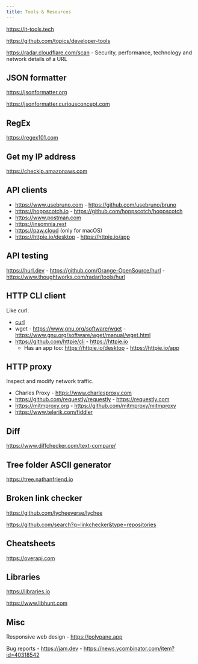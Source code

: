 ```yaml
---
title: Tools & Resources
---
```


https://it-tools.tech

https://github.com/topics/developer-tools

https://radar.cloudflare.com/scan - Security, performance, technology and network details of a URL

## JSON formatter

https://jsonformatter.org

https://jsonformatter.curiousconcept.com

## RegEx

https://regex101.com

## Get my IP address

https://checkip.amazonaws.com

## API clients

- https://www.usebruno.com - https://github.com/usebruno/bruno
- https://hoppscotch.io - https://github.com/hoppscotch/hoppscotch
- https://www.postman.com
- https://insomnia.rest
- https://paw.cloud (only for macOS)
- https://httpie.io/desktop - https://httpie.io/app

## API testing

https://hurl.dev - https://github.com/Orange-OpenSource/hurl - https://www.thoughtworks.com/radar/tools/hurl

## HTTP CLI client

Like curl.

- [curl](/cli/curl)
- wget - https://www.gnu.org/software/wget - https://www.gnu.org/software/wget/manual/wget.html
- https://github.com/httpie/cli - https://httpie.io
  - Has an app too: https://httpie.io/desktop - https://httpie.io/app

## HTTP proxy

Inspect and modify network traffic.

- Charles Proxy - https://www.charlesproxy.com
- https://github.com/requestly/requestly - https://requestly.com
- https://mitmproxy.org - https://github.com/mitmproxy/mitmproxy
- https://www.telerik.com/fiddler

## Diff

https://www.diffchecker.com/text-compare/

## Tree folder ASCII generator

https://tree.nathanfriend.io

## Broken link checker

https://github.com/lycheeverse/lychee

https://github.com/search?q=linkchecker&type=repositories

## Cheatsheets

https://overapi.com

## Libraries

https://libraries.io

https://www.libhunt.com

## Misc

Responsive web design - https://polypane.app

Bug reports - https://jam.dev - https://news.ycombinator.com/item?id=40318542
